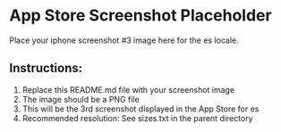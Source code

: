 # App Store Screenshot Placeholder

Place your iphone screenshot #3 image here for the es locale.

## Instructions:
1. Replace this README.md file with your screenshot image
2. The image should be a PNG file
3. This will be the 3rd screenshot displayed in the App Store for es
4. Recommended resolution: See sizes.txt in the parent directory
